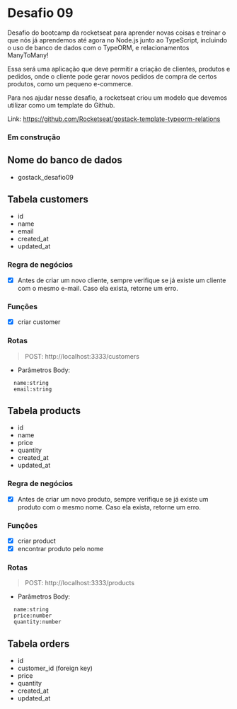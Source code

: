 # Desafio 09
Desafio do bootcamp da rocketseat para aprender novas coisas e treinar o que nós já aprendemos até agora no Node.js junto ao TypeScript, incluindo o uso de banco de dados com o TypeORM, e relacionamentos ManyToMany!

Essa será uma aplicação que deve permitir a criação de clientes, produtos e pedidos, onde o cliente pode gerar novos pedidos de compra de certos produtos, como um pequeno e-commerce.

Para nos ajudar nesse desafio, a rocketseat criou um modelo que devemos utilizar como um template do Github.

Link: https://github.com/Rocketseat/gostack-template-typeorm-relations


### Em construção

## Nome do banco de dados
- gostack_desafio09

## Tabela customers

- id
- name
- email
- created_at
- updated_at

### Regra de negócios
- [x] Antes de criar um novo cliente, sempre verifique se já existe um cliente com o mesmo e-mail. Caso ela exista, retorne um erro.

### Funções
- [x] criar customer

### Rotas
> POST: http://localhost:3333/customers

- Parâmetros Body:
```
  name:string
  email:string
```


## Tabela products

- id
- name
- price
- quantity
- created_at
- updated_at


### Regra de negócios
- [x] Antes de criar um novo produto, sempre verifique se já existe um produto com o mesmo nome. Caso ela exista, retorne um erro.

### Funções
- [x] criar product
- [x] encontrar produto pelo nome

### Rotas
> POST: http://localhost:3333/products

- Parâmetros Body:
```
  name:string
  price:number
  quantity:number
```

## Tabela orders

- id
- customer_id (foreign key)
- price
- quantity
- created_at
- updated_at
